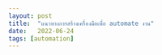 ```yaml
---
layout: post
title:  "แนวทางการสร้างเครื่องมือเพื่อ automate งาน"
date:   2022-06-24
tags: [automation]
---
```


